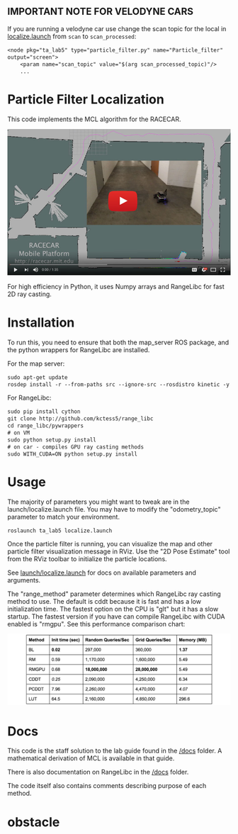 ## IMPORTANT NOTE FOR VELODYNE CARS

If you are running a velodyne car use change the scan topic for the local in
[localize.launch](https://github.mit.edu/2018-RSS/lab5_localization_solution/blob/master/launch/localize.launch)
from ```scan``` to ```scan_processed```:

    <node pkg="ta_lab5" type="particle_filter.py" name="Particle_filter" output="screen">
        <param name="scan_topic" value="$(arg scan_processed_topic)"/>
        ...

# Particle Filter Localization


This code implements the MCL algorithm for the RACECAR. 

[![YouTube Demo](./media/thumb.jpg)](https://www.youtube.com/watch?v=-c_0hSjgLYw)

For high efficiency in Python, it uses Numpy arrays and RangeLibc for fast 2D ray casting.

# Installation

To run this, you need to ensure that both the map_server ROS package, and the python wrappers for RangeLibc are installed.

For the map server:
```
sudo apt-get update
rosdep install -r --from-paths src --ignore-src --rosdistro kinetic -y
```

For RangeLibc:

```
sudo pip install cython
git clone http://github.com/kctess5/range_libc
cd range_libc/pywrappers
# on VM
sudo python setup.py install
# on car - compiles GPU ray casting methods
sudo WITH_CUDA=ON python setup.py install
```

# Usage

The majority of parameters you might want to tweak are in the launch/localize.launch file. You may have to modify the "odometry_topic" parameter to match your environment.

```
roslaunch ta_lab5 localize.launch
```

Once the particle filter is running, you can visualize the map and other particle filter visualization message in RViz. Use the "2D Pose Estimate" tool from the RViz toolbar to initialize the particle locations.

See [launch/localize.launch](/ta_lab5/launch/localize.launch) for docs on available parameters and arguments.

The "range_method" parameter determines which RangeLibc ray casting method to use. The default is cddt because it is fast and has a low initialization time. The fastest option on the CPU is "glt" but it has a slow startup. The fastest version if you have can compile RangeLibc with CUDA enabled is "rmgpu". See this performance comparison chart:

![Range Method Performance Comparison](./media/comparison.png)

# Docs

This code is the staff solution to the lab guide found in the [/docs](/ta_lab5/docs) folder. A mathematical derivation of MCL is available in that guide.

There is also documentation on RangeLibc in the [/docs](/ta_lab5/docs) folder.

The code itself also contains comments describing purpose of each method.
# obstacle
